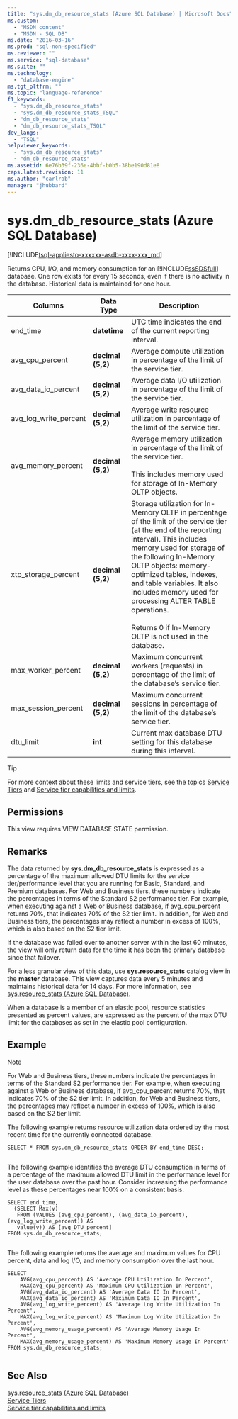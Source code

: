 ```yaml
---
title: "sys.dm_db_resource_stats (Azure SQL Database) | Microsoft Docs"
ms.custom: 
  - "MSDN content"
  - "MSDN - SQL DB"
ms.date: "2016-03-16"
ms.prod: "sql-non-specified"
ms.reviewer: ""
ms.service: "sql-database"
ms.suite: ""
ms.technology: 
  - "database-engine"
ms.tgt_pltfrm: ""
ms.topic: "language-reference"
f1_keywords: 
  - "sys.dm_db_resource_stats"
  - "sys.dm_db_resource_stats_TSQL"
  - "dm_db_resource_stats"
  - "dm_db_resource_stats_TSQL"
dev_langs: 
  - "TSQL"
helpviewer_keywords: 
  - "sys.dm_db_resource_stats"
  - "dm_db_resource_stats"
ms.assetid: 6e76b39f-236e-4bbf-b0b5-38be190d81e8
caps.latest.revision: 11
ms.author: "carlrab"
manager: "jhubbard"
---
```

# sys.dm_db_resource_stats (Azure SQL Database)
[!INCLUDE[tsql-appliesto-xxxxxx-asdb-xxxx-xxx_md](../../../a9retired/includes/tsql-appliesto-xxxxxx-asdb-xxxx-xxx-md.md)]

  Returns CPU, I/O, and memory consumption for an [!INCLUDE[ssSDSfull](../../../a9retired/includes/sssdsfull-md.md)] database. One row exists for every 15 seconds, even if there is no activity in the database. Historical data is maintained for one hour.  
  
|Columns|Data Type|Description|  
|-------------|---------------|-----------------|  
|end_time|**datetime**|UTC time indicates the end of the current reporting interval.|  
|avg_cpu_percent|**decimal (5,2)**|Average compute utilization in percentage of the limit of the service tier.|  
|avg_data_io_percent|**decimal (5,2)**|Average data I/O utilization in percentage of the limit of the service tier.|  
|avg_log_write_percent|**decimal (5,2)**|Average write resource utilization in percentage of the limit of the service tier.|  
|avg_memory_percent|**decimal (5,2)**|Average memory utilization in percentage of the limit of the service tier.<br /><br /> This includes memory used for storage of In-Memory OLTP objects.|  
|xtp_storage_percent|**decimal (5,2)**|Storage utilization for In-Memory OLTP in percentage of the limit of the service tier (at the end of the reporting interval). This includes memory used for storage of the following In-Memory OLTP objects: memory-optimized tables, indexes, and table variables. It also includes memory used for processing ALTER TABLE operations.<br /><br /> Returns 0 if In-Memory OLTP is not used in the database.|  
|max_worker_percent|**decimal (5,2)**|Maximum concurrent workers (requests) in percentage of the limit of the database’s service tier.|  
|max_session_percent|**decimal (5,2)**|Maximum concurrent sessions in percentage of the limit of the database’s service tier.|  
|dtu_limit|**int**|Current max database DTU setting for this database during this interval.|  
  
> [!TIP]  
>  For more context about these limits and service tiers, see the topics [Service Tiers](https://azure.microsoft.com/documentation/articles/sql-database-service-tiers/) and [Service tier capabilities and limits](https://azure.microsoft.com/documentation/articles/sql-database-performance-guidance/).  
  
## Permissions  
 This view requires VIEW DATABASE STATE permission.  
  
## Remarks  
 The data returned by **sys.dm_db_resource_stats** is expressed as a percentage of the maximum allowed DTU limits for the service tier/performance level that you are running for Basic, Standard, and Premium databases. For Web and Business tiers, these numbers indicate the percentages in terms of the Standard S2 performance tier. For example, when executing against a Web or Business database, if avg_cpu_percent returns 70%, that indicates 70% of the S2 tier limit. In addition, for Web and Business tiers, the percentages may reflect a number in excess of 100%, which is also based on the S2 tier limit.  
  
 If the database was failed over to another server within the last 60 minutes, the view will only return data for the time it has been the primary database since that failover.  
  
 For a less granular view of this data, use **sys.resource_stats** catalog view in the **master** database. This view captures data every 5 minutes and maintains historical data for 14 days.  For more information, see [sys.resource_stats &#40;Azure SQL Database&#41;](../../../relational-databases/reference/system-catalog-views/sys.resource-stats-azure-sql-database.md).  
  
 When a database is a member of an elastic pool, resource statistics presented as percent values, are expressed as the percent of the max DTU limit for the databases as set in the elastic pool configuration.  
  
## Example  
  
> [!NOTE]  
>  For Web and Business tiers, these numbers indicate the percentages in terms of the Standard S2 performance tier. For example, when executing against a Web or Business database, if avg_cpu_percent returns 70%, that indicates 70% of the S2 tier limit. In addition, for Web and Business tiers, the percentages may reflect a number in excess of 100%, which is also based on the S2 tier limit.  
  
 The following example returns resource utilization data ordered by the most recent time for the currently connected database.  
  
```  
SELECT * FROM sys.dm_db_resource_stats ORDER BY end_time DESC;  
  
```  
  
 The following example identifies the average DTU consumption in terms of a percentage of the maximum allowed DTU limit in the performance level for the user database over the past hour. Consider increasing the performance level as these percentages near 100% on a consistent basis.  
  
```  
SELECT end_time,   
  (SELECT Max(v)    
   FROM (VALUES (avg_cpu_percent), (avg_data_io_percent), (avg_log_write_percent)) AS    
   value(v)) AS [avg_DTU_percent]   
FROM sys.dm_db_resource_stats;  
  
```  
  
 The following example returns the average and maximum values for CPU percent, data and log I/O, and memory consumption over the last hour.  
  
```  
SELECT    
    AVG(avg_cpu_percent) AS 'Average CPU Utilization In Percent',   
    MAX(avg_cpu_percent) AS 'Maximum CPU Utilization In Percent',   
    AVG(avg_data_io_percent) AS 'Average Data IO In Percent',   
    MAX(avg_data_io_percent) AS 'Maximum Data IO In Percent',   
    AVG(avg_log_write_percent) AS 'Average Log Write Utilization In Percent',   
    MAX(avg_log_write_percent) AS 'Maximum Log Write Utilization In Percent',   
    AVG(avg_memory_usage_percent) AS 'Average Memory Usage In Percent',   
    MAX(avg_memory_usage_percent) AS 'Maximum Memory Usage In Percent'   
FROM sys.dm_db_resource_stats;  
  
```  
  
## See Also  
 [sys.resource_stats &#40;Azure SQL Database&#41;](../../../relational-databases/reference/system-catalog-views/sys.resource-stats-azure-sql-database.md)   
 [Service Tiers](https://azure.microsoft.com/documentation/articles/sql-database-service-tiers/)   
 [Service tier capabilities and limits](https://azure.microsoft.com/documentation/articles/sql-database-performance-guidance/)  
  
  